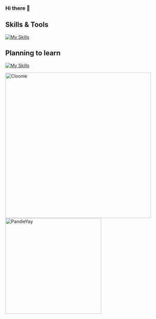### Hi there 👋

## Skills & Tools
[![My Skills](https://skillicons.dev/icons?i=vscode,bash,github,c,cpp,html,css,aws,docker,wordpress,nginx)](https://skillicons.dev)

## Planning to learn
[![My Skills](https://skillicons.dev/icons?i=py,unity,unreal,ps,php,nodejs,figma,js)](https://skillicons.dev)

<p>
  <img src="https://github-readme-stats-pandieyay.vercel.app/api?username=Cloonie&count_private=true&show_icons=true&hide=issues&hide_border=true&theme=tokyonight" width="455px" alt="Cloonie" />
  <img src="https://github-readme-stats.vercel.app/api/top-langs?username=Cloonie&show_icons=true&locale=en&layout=compact&theme=tokyonight&hide_border=true" width="300px" alt="PandieYay"/>
</p>
